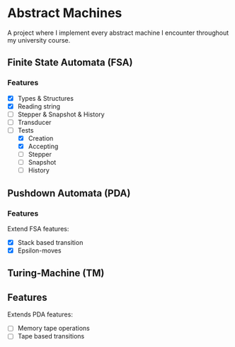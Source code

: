# Abstract Machines
A project where I implement every abstract machine I encounter throughout my university course.

## Finite State Automata (FSA)

### Features

* [x] Types & Structures
* [x] Reading string
* [ ] Stepper & Snapshot & History
* [ ] Transducer
* [ ] Tests
  * [x] Creation
  * [x] Accepting
  * [ ] Stepper
  * [ ] Snapshot
  * [ ] History 

## Pushdown Automata (PDA)

### Features

Extend FSA features:
* [x] Stack based transition
* [x] Epsilon-moves

## Turing-Machine (TM)

## Features

Extends PDA features:
* [ ] Memory tape operations
* [ ] Tape based transitions
